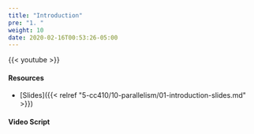 ```yaml
---
title: "Introduction"
pre: "1. "
weight: 10
date: 2020-02-16T00:53:26-05:00
---
```


{{< youtube  >}}

#### Resources

* [Slides]({{< relref "5-cc410/10-parallelism/01-introduction-slides.md" >}})

#### Video Script

